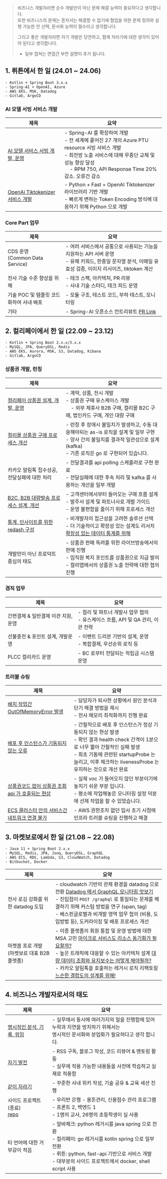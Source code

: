 > 비즈니스 개발자라면 순수 개발만이 아닌 문제 해결 능력이 중요하다고 생각합니다.  
> 또한 비즈니스의 문제는 혼자서는 해결할 수 없기에 협업을 위한 문제 정의와 실행 가능한 안 선택, 문서화 능력이 필수라고 생각합니다.
>
> 그리고 좋은 개발자라면 자기 개발은 당연하고, 함께 자라기에 대한 생각이 있어야 된다고 생각합니다.
>
> - 일부 캡쳐는 면접간 부연 설명이 추가 됩니다.

## 1. 뤼튼에서 한 일 (24.01 ~ 24.06)

```text
- Kotlin + Spring Boot 3.x.x
- Spring-AI + OpenAI, Azure 
- AWS EKS, MSK, Datadog
- Gitlab, ArgoCD
```

### AI 모델 서빙 서비스 개발

| 제목                                                                                                          | 요약                                                                                                                                                                                      |
|-------------------------------------------------------------------------------------------------------------|-----------------------------------------------------------------------------------------------------------------------------------------------------------------------------------------|
| [AI 모델 서비스 서빙 개발, 운영](https://hyune-c.notion.site/AI-0f68cce75c2c4bd9b18e3b7cace4a202?pvs=4)                | - Spring-AI 를 확장하여 개발<br/>- 전 세계에 흩어진 27 개의 Azure PTU resource 서빙 서비스 개발<br/>- 최전방 노출 서비스에 대해 무중단 교체 및 성능 향상 달성<br/>&nbsp;&nbsp;&nbsp;&nbsp;- RPM 750, API Response Time 20% 감소. 오류건 감소 |
| [OpenAi Tiktokenizer 서비스 개발 ](https://hyune-c.notion.site/Tokenizer-0aacc387412b4773a921ef3ec4f310b1?pvs=4) | - Python + Fast + OpenAI Tiktokenizer 라이브러리 기반 개발 <br/>- 빠르게 변하는 Token Encoding 방식에 대응하기 위해 Python 으로 개발                                                                                |

### Core Part 업무

| 제목                               | 요약                                                                                                                          |
|----------------------------------|-----------------------------------------------------------------------------------------------------------------------------|
| CDS 운영<br/>(Common Data Service) | - 여러 서비스에서 공통으로 사용되는 기능을 지원하는 API 서버 운영<br/>- 유해 키워드, 한중일 문자열 분석, 이메일 유효성 검증, 이미지 리사이즈, tiktoken 계산                         |
| 전사 기술 수준 향상을 위해                  | - 테크 스펙, 아키텍처, PR 리뷰<br/>- 사내 기술 스터디, 테크 피드 운영                                                                              |
| 기술 POC 및 템플릿 코드화하여 사내 배포         | - 모듈 구조, 테스트 코드, 부하 테스트, 모니터링                                                                                               |
| 기타                               | - Spring-AI 오픈소스 컨트리뷰트 [PR Link](https://github.com/spring-projects/spring-ai/pulls?q=is%3Apr+is%3Aclosed+author%3AHyune-c) |

## 2. 컬리페이에서 한 일 (22.09 ~ 23.12)

```text
- Kotlin + Spring Boot 2.x.x/3.x.x
- MySQL, JPA, QueryDSL, Redis 
- AWS EKS, Aurora, MSK, S3, Datadog, Kibana
- Gitlab, ArgoCD
```

### 상품권 개발, 런칭

| 제목                                                                                                      | 요약                                                                                                                                           |
|---------------------------------------------------------------------------------------------------------|----------------------------------------------------------------------------------------------------------------------------------------------|
| [컬리페이 상품권 설계, 개발, 운영](https://hyune-c.notion.site/0dab4f6cbb364ad5b09eeae23025dc2a?pvs=4)               | - 계약, 상품, 전시 개발<br>- 상품권 구매 유스케이스 개발<br>&nbsp;&nbsp;&nbsp;&nbsp;- 외부 제휴사 B2B 구매, 컬리몰 B2C 구매, 법인카드 구매, 개인 대량 구매                               |
| [컬리몰 상품권 구매 프로세스 개선](https://hyune-c.notion.site/2535950e7b224b44b3c940b6811f521e?pvs=4)                | - 런칭 후 장애시 불일치가 발생하고, 수동 대응해야되는 as-is 로직을 설계 및 일부 구현<br>- 양사 간의 불일치를 결과적 일관성으로 설계 (kafka)<br>- 기존 로직은 go 로 구현되어 있습니다.                        |
| 카카오 알림톡 접수성공, 전달실패에 대한 처리                                                                               | - 전달결과를 api polling 스케줄러로 구현 완료<br> - 전달실패에 대한 후속 처리 및 kafka 를 사용하는 개선을 일부 개발                                                                |
| [B2C, B2B 대량발송 프로세스 설계, 개선](https://hyune-c.notion.site/B2C-B2B-acf2eec8bc294195ac773c386b807dc5?pvs=4) | - 고객센터에서부터 들어오는 구매 흐름 설계<br> - 발주서 설계 및 파트너사로 개발 가이드<br>- 운영 불편함을 줄이기 위해 프로세스 개선                                                             |
| [통계, 인사이트를 위한 redash 구성](https://hyune-c.notion.site/redash-7f7fa36cbcfe44c1bde64d26f4878027?pvs=4)     | - 비개발자의 접근성을 고려한 솔루션 선택<br/>- 더 기술적이고 확장성 있는 설계도 리서치 [확장성 있는 데이터 통계를 위해](https://hyune-c.notion.site/6e12f39a680e4baa9598a72eb2e3acff?pvs=4) |
| 개발만이 아닌 프로덕트 중심의 태도                                                                                     | - 상품권 판매 독려를 위한 라이브방송에서의 판매 진행<br>- 임직원 복지 포인트를 상품권으로 지급 발의<br>- 컬리앱에서의 상품권 노출 전략에 대한 협의 진행                                                  |

### 겸직 업무

| 제목                    | 요약                                                     |
|-----------------------|--------------------------------------------------------|
| 간편결제 & 일반결제 이관 지원, 운영 | - 컬리 및 파트너 개발사 업무 협의<br>- 유스케이스 흐름, API 및 QA 관리, 이관 전략 |
| 선불충전 & 포인트 설계, 개발운영   | - 이벤트 드리븐 기반의 설계, 운영<br>- 복합결제, 우선순위 로직 등              |
| PLCC 컬리카드 운영          | - BC 로부터 전달되는 적립금 시스템 운영                               |

### 트러블 슈팅

| 제목                                                                                                                  | 요약                                                                                                                                                                |
|---------------------------------------------------------------------------------------------------------------------|-------------------------------------------------------------------------------------------------------------------------------------------------------------------|
| [배치 작업간 OutOfMemoryError 발생](https://hyune-c.notion.site/1-OutOfMemoryError-b3b513d7f21445b79e70a58310458332?pvs=4) | - 담당자가 퇴사한 상황에서 원인 분석과 단기 해결 방법을 제시<br>- 전사 메모리 최적화까지 진행 완료                                                                                                       |
| [배포 후 인스턴스가 기동되지 않는 오류](https://hyune-c.notion.site/3c0bc9e292c04e3b83a038f3b169e1a0?pvs=4)                         | - 간헐적으로 배포 후 인스턴스가 정상 기동되지 않는 현상 발생<br>- 확인 결과 health check 간격이 1분으로 너무 짧아 간헐적인 실패 발생<br> - 최초 기동에 관련된 startupProbe 는 늘리고, 이후 체크하는 livenessProbe 는 유지하는 것으로 개선 완료 |
| [상품권코드 없이 상품권 조회 api 가 호출되는 현상](https://hyune-c.notion.site/2-api-14772169bbec4e249653359d25c4900c?pvs=4)           | - 실제 voc 가 들어오지 않던 부분이기에 놓치기 쉬운 부분 입니다.<br>- 평소에 작업해놓은 모니터링 설정 덕분에 선제 작업을 할 수 있었습니다.                                                                              |
| [ECS 클러스터 안의 서비스간 네트워크 연결 불가](https://hyune-c.tistory.com/52)                                                       | - AWS 권한조차 없던 입사 초기 시점에 인프라 트러블 슈팅을 진행하고 해결                                                                                                                       |

## 3. 마켓보로에서 한 일 (21.08 ~ 22.08)

```text
- Java 11 + Spring Boot 2.x.x
- MySQL, Redis, JPA, Jooq, QueryDSL, GraphQL
- AWS ECS, RDS, Lambda, S3, CloudWatch, Datadog
- Bitbucket, Docker
```

| 제목                              | 요약                                                                                                                                                                                                                                                                                                                                                                                                                                                                                                                                                                                                                                                                                 |
|---------------------------------|------------------------------------------------------------------------------------------------------------------------------------------------------------------------------------------------------------------------------------------------------------------------------------------------------------------------------------------------------------------------------------------------------------------------------------------------------------------------------------------------------------------------------------------------------------------------------------------------------------------------------------------------------------------------------------|
| 전사 로깅 강화를 위한 datadog 도입         | - cloudwatch 기반의 관제 환경을 datadog 으로 전환 [Datadog 에서 GraphQL 모니터링 맛보기](https://hyune-c.tistory.com/entry/Datadog-%EC%97%90%EC%84%9C-GraphQL-%EB%AA%A8%EB%8B%88%ED%84%B0%EB%A7%81-%EB%A7%9B%EB%B3%B4%EA%B8%B0?category=989703) <br/>- 진입점이 `POST /graphql` 로 통일되는 문제를 해결하기 위해 커스텀 방법을 연구 (span, tag)<br/>- 베스핀글로벌과 비개발 영역 업무 협의 (비용, 도입방법 등), 도커라이징 및 배포 프로세스 개선                                                                                                                                                                                                                                                                                                                       |
| 마켓봄 프로 개발<br/>(마켓보로 대표 B2B 플랫폼) | - 이종 플랫폼의 회원 통합 및 운영 방법에 대한 MSA 고민 [마이크로 서비스도 리소스 동기화가 필요할까?](https://hyune-c.tistory.com/entry/%EB%A7%88%EC%9D%B4%ED%81%AC%EB%A1%9C-%EC%84%9C%EB%B9%84%EC%8A%A4%EB%8F%84-%EB%A6%AC%EC%86%8C%EC%8A%A4-%EB%8F%99%EA%B8%B0%ED%99%94%EA%B0%80-%ED%95%84%EC%9A%94%ED%95%A0%EA%B9%8C?category=991435)<br/>- 높은 트래픽에 대응할 수 있는 아키텍처 설계 [대량 데이터 조회와 유지보수는 어떻게 해야될까?](https://hyune-c.tistory.com/entry/%EB%8C%80%EB%9F%89-%EB%8D%B0%EC%9D%B4%ED%84%B0-%EC%A1%B0%ED%9A%8C%EC%9C%A0%EC%A7%80%EB%B3%B4%EC%88%98%EB%8A%94-%EC%96%B4%EB%96%BB%EA%B2%8C-%ED%95%B4%EC%95%BC%EB%90%A0%EA%B9%8C?category=991435)<br/>- 카카오 알림톡을 호출하는 레거시 로직 리팩토링 [느슨한 결합도의 설계를 위해!](https://hyune-c.tistory.com/32) |

## 4. 비즈니스 개발자로서의 태도

| 제목                                                                                    | 요약                                                                                                                                                                  |
|---------------------------------------------------------------------------------------|---------------------------------------------------------------------------------------------------------------------------------------------------------------------|
| [명시적인 분석, 기록, 위임](https://hyune-c.notion.site/c1af634858874fd1a71fa67ac78d1e0b?pvs=4) | - 실무에서 동시에 여러가지의 일을 진행함에 있어 누락과 지연을 방지하기 위해서는<br/>명시적인 문서화와 분업화가 필요하다고 생각 합니다.                                                                                      |
| [자기 발전](https://hyune-c.notion.site/d9240728504c46dcbe55b7f6d4a76ce9?pvs=4)<br/>      | - RSS 구독, 블로그 작성, 코드 리뷰어 & 멘토링 활동<br>- 실무에 적용 가능한 내용들을 사전에 학습하고 실제로 적용함                                                                                             |
| [같이 자라기](https://hyune-c.notion.site/c2bc0343a13340899adac0880f6cb581?pvs=4)          | - 꾸준한 사내 위키 작성, 기술 공유 & 교육 세션 진행                                                                                                                                    |
| 사이드 프로젝트 (종료)<br/>[repo](https://github.com/Our-Class-Bank/core-backend)              | - 우리반 은행 - 용돈관리, 신용점수 관리 프로그램<br>- 프론트 2, 백엔드 1<br>- 1명의 교사, 26명의 초등학생이 실 사용                                                                                        |
| 타 언어에 대한 거부감이 적음                                                                      | - 알바체크: python 레거시를 java spring 으로 전환<br>- 컬리페이: go 레거시를 kotlin spring 으로 일부 전환<br>- 뤼튼: python, fast-api 기반으로 서비스 개발<br/>- 대부분의 사이드 프로젝트에서 docker, shell script 사용 |
